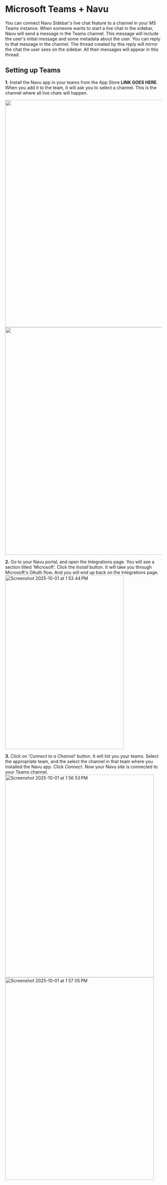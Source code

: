 # Microsoft Teams + Navu

You can connect Navu Sidebar's live chat feature to a channel in your MS Teams instance. When someone wants to start a live chat in the sidebar, Navu will send a message in the Teams channel. This message will include the user's initial message and some metadata about the user. You can reply to that message in the channel. The thread created by this reply will mirror the chat the user sees on the sidebar. All their messages will appear in this thread. 

## Setting up Teams

**1.** Install the Navu app in your teams from the App Store **LINK GOES HERE**. When you add it to the team, it will ask you to select a channel. This is the channel where all live chats will happen.
   
   <img width="812" height="731" src="https://github.com/user-attachments/assets/f6fed78c-e726-4864-8c94-467a310de2fb" /> <img width="533" height="732" src="https://github.com/user-attachments/assets/c342a5e6-4752-4103-b8ab-52334616ee1a" />

**2.** Go to your Navu portal, and open the Integrations page. You will see a section titled 'Microsoft'. Click the *Install* button. It will take you through Microsoft's OAuth flow. And you will end up back on the Integrations page.
<img width="381" height="560" alt="Screenshot 2025-10-01 at 1 53 44 PM" src="https://github.com/user-attachments/assets/00f2c3f8-b55f-49a8-841a-391b7cc8e9d6" />

**3.** Click on '*Connect to a Channel*' button. It will list you your teams. Select the appropriate team, and the select the channel in that team where you installed the Navu app. Click *Connect*. Now your Navu site is connected to your Teams channel.
<img width="478" height="652" alt="Screenshot 2025-10-01 at 1 56 53 PM" src="https://github.com/user-attachments/assets/9499b129-a892-4368-98d5-1003a649e4bf" />
<img width="478" height="652" alt="Screenshot 2025-10-01 at 1 57 05 PM" src="https://github.com/user-attachments/assets/cc69106a-2c2f-4c59-b4fd-fa0f456a9ddf" />
